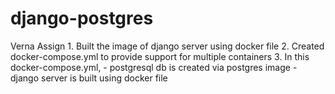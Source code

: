 # django-postgres
Verna Assign
    1. Built the image of django server using docker file
    2. Created docker-compose.yml to provide support for multiple containers
    3. In this docker-compose.yml, 
        - postgresql db is created via postgres image
        - django server is built using docker file